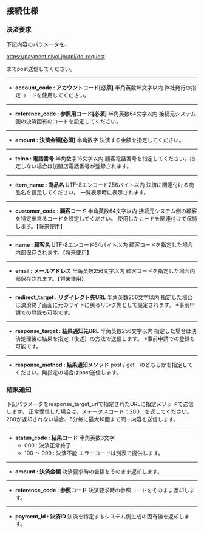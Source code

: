 ## 接続仕様

### 決済要求
下記内容のパラメータを、

https://payment.niyol.jp/api/do-request

までpost送信してください。

-----
* **account_code : アカウントコード[必須]**
  半角英数16文字以内
  弊社発行の指定コードを使用してください。
---  
* **reference_code : 参照用コード[必須]**
  半角英数64文字以内
  接続元システム側の決済固有のコードを設定してください。
---  
* **amount : 決済金額[必須]**
  半角数字
  決済する金額を指定してください。
---
* **telno : 電話番号**
  半角数字16文字以内
  顧客電話番号を指定してください。指定しない場合は加盟店電話番号が登録されます。
---
* **item_name : 商品名**
  UTF-8エンコード256バイト以内
  決済に関連付ける商品名を指定してください。
  一覧表示時に表示されます。
---
* **customer_code : 顧客コード**
  半角英数64文字以内
  接続元システム側の顧客を特定出来るコードを設定してください。
  使用したカードを関連付けて保持します。【将来使用】
---
* **name : 顧客名**
  UTF-8エンコード64バイト以内
  顧客コードを指定した場合内部保存されます。【将来使用】
---  
* **email : メールアドレス**
  半角英数256文字以内
  顧客コードを指定した場合内部保存されます。【将来使用】
---
* **redirect_target : リダイレクト先URL**
  半角英数256文字以内
  指定した場合は決済終了画面に元のサイトに戻るリンク先として設定されます。
  ※事前申請での登録も可能です。
---  
* **response_target : 結果通知先URL**
  半角英数256文字以内
  指定した場合は決済処理後の結果を指定（後述）の方法で送信します。
  ※事前申請での登録も可能です。
---  
* **response_method : 結果通知メソッド**
  post / get　のどちらかを指定してください。無指定の場合はpost送信します。  
  
### 結果通知

下記パラメータをresponse_target_urlで指定されたURLに指定メソッドで送信します。
正常受信した場合は、ステータスコード：200　を返してください。
200が返却されない場合、5分毎に最大10回まで同一内容を送信します。

---
* **status_code : 結果コード**
  半角英数3文字
  * 000 : 決済正常終了
  * 100 〜 999 : 決済不能
  エラーコードは別表で提供します。
---
* **amount : 決済金額**
  決済要求時の金額をそのまま返却します。
---
* **reference_code : 参照コード**
  決済要求時の参照コードをそのまま返却します。
---
* **payment_id : 決済ID**
  決済を特定するシステム側生成の固有値を返却します。
  
